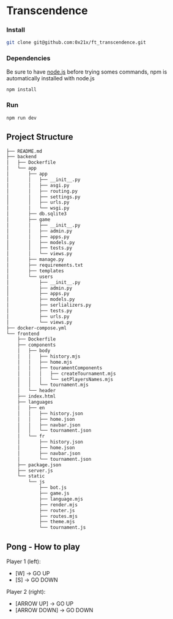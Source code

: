 # Transcendence

### Install
```zsh
git clone git@github.com:0x21x/ft_transcendence.git
```
### Dependencies
Be sure to have [node.js](https://nodejs.org/en/download/package-manager) before trying somes commands, npm is automatically installed with node.js 
```zsh
npm install
```
### Run
```zsh
npm run dev
```

## Project Structure

```zsh
├── README.md
├── backend
│   ├── Dockerfile
│   └── app
│       ├── app
│       │   ├── __init__.py
│       │   ├── asgi.py
│       │   ├── routing.py
│       │   ├── settings.py
│       │   ├── urls.py
│       │   └── wsgi.py
│       ├── db.sqlite3
│       ├── game
│       │   ├── __init__.py
│       │   ├── admin.py
│       │   ├── apps.py
│       │   ├── models.py
│       │   ├── tests.py
│       │   └── views.py
│       ├── manage.py
│       ├── requirements.txt
│       ├── templates
│       └── users
│           ├── __init__.py
│           ├── admin.py
│           ├── apps.py
│           ├── models.py
│           ├── serlializers.py
│           ├── tests.py
│           ├── urls.py
│           └── views.py
├── docker-compose.yml
└── frontend
    ├── Dockerfile
    ├── components
    │   ├── body
    │   │   ├── history.mjs
    │   │   ├── home.mjs
    │   │   ├── touramentComponents
    │   │   │   ├── createTournament.mjs
    │   │   │   └── setPlayersNames.mjs
    │   │   └── tournament.mjs
    │   └── header
    ├── index.html
    ├── languages
    │   ├── en
    │   │   ├── history.json
    │   │   ├── home.json
    │   │   ├── navbar.json
    │   │   └── tournament.json
    │   └── fr
    │       ├── history.json
    │       ├── home.json
    │       ├── navbar.json
    │       └── tournament.json
    ├── package.json
    ├── server.js
    └── static
        └── js
            ├── bot.js
            ├── game.js
            ├── language.mjs
            ├── render.mjs
            ├── router.js
            ├── routes.mjs
            ├── theme.mjs
            └── tournament.js

```

## Pong - How to play

Player 1 (left):
- [W] -> GO UP
- [S] -> GO DOWN

Player 2 (right):
- [ARROW UP] -> GO UP
- [ARROW DOWN] -> GO DOWN